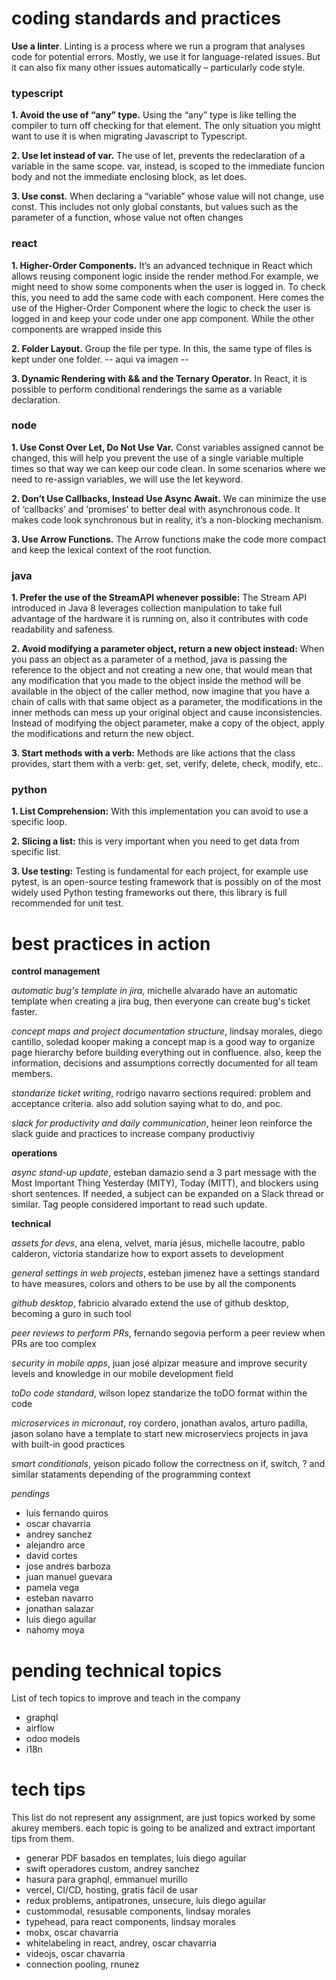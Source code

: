 # coding standards and practices

**Use a linter**. Linting is a process where we run a program that analyses code for potential errors. Mostly, we use it for language-related issues. But it can also fix many other issues automatically – particularly code style.

### **typescript**

**1. Avoid the use of “any” type.** Using the “any” type is like telling the compiler to turn off checking for that element. The only situation you might want to use it is when migrating Javascript to Typescript.

**2. Use let instead of var.** The use of let, prevents the redeclaration of a variable in the same scope. var, instead, is scoped to the immediate funcion body and not the immediate enclosing block, as let does.

**3. Use const.** When declaring a “variable” whose value will not change, use const. This includes not only global constants, but values such as the parameter of a function, whose value not often changes

### **react**
**1. Higher-Order Components.** It’s an advanced technique in React which allows reusing component logic inside the render method.For example, we might need to show some components when the user is logged in. To check this, you need to add the same code with each component. Here comes the use of the Higher-Order Component where the logic to check the user is logged in and keep your code under one app component. While the other components are wrapped inside this

**2. Folder Layout.** Group the file per type. In this, the same type of files is kept under one folder. 
-- aqui va imagen --

**3. Dynamic Rendering with && and the Ternary Operator.** In React, it is possible to perform conditional renderings the same as a variable declaration. 

### **node**
**1. Use Const Over Let, Do Not Use Var.** Const variables assigned cannot be changed, this will help you prevent the use of a single variable multiple times so that way we can keep our code clean. In some scenarios where we need to re-assign variables, we will use the let keyword.

**2. Don’t Use Callbacks, Instead Use Async Await.** We can minimize the use of ‘callbacks’ and ‘promises’ to better deal with asynchronous code. It makes code look synchronous but in reality, it’s a non-blocking mechanism. 

**3. Use Arrow Functions.** The Arrow functions make the code more compact and keep the lexical context of the root function. 

### **java**
**1. Prefer the use of the StreamAPI whenever possible:** The Stream API introduced in Java 8 leverages collection manipulation to take full advantage of the hardware it is running on, also it contributes with code readability and safeness.

**2. Avoid modifying a parameter object, return a new object instead:** When you pass an object as a parameter of a method, java is passing the reference to the object and not creating a new one, that would mean that any modification that you made to the object inside the method will be available in the object of the caller method, now imagine that you have a chain of calls with that same object as a parameter, the modifications in the inner methods can mess up your original object and cause inconsistencies. Instead of modifying the object parameter, make a copy of the object, apply the modifications and return the new object.

**3. Start methods with a verb:** Methods are like actions that the class provides, start them with a verb: get, set, verify, delete, check, modify, etc..

### **python**
**1. List Comprehension:** With this implementation you can avoid to use a specific loop.

**2. Slicing a list:** this is very important when you need to get data from specific list.

**3. Use testing:**  Testing is fundamental for each project, for example use pytest, is an open-source testing framework that is possibly on of the most widely used Python testing frameworks out there, this library is full recommended for unit test.

# best practices in action

**control management**

*automatic bug's template in jira*, michelle alvarado
have an automatic template when creating a jira bug, then everyone can create bug's ticket faster. 

*concept maps and project documentation structure*, lindsay morales, diego cantillo, soledad kooper
making a concept map is a good way to organize page hierarchy before building everything out in confluence. also, keep the information, decisions and assumptions correctly documented for all team members.

*standarize ticket writing*, rodrigo navarro
sections required: problem and acceptance criteria. also add solution saying what to do, and poc. 

*slack for productivity and daily communication*, heiner leon
reinforce the slack guide and practices to increase company productiviy

**operations**

*async stand-up update*, esteban damazio
send a 3 part message with the Most Important Thing Yesterday (MITY), Today (MITT), and blockers using short sentences. If needed, a subject can be expanded on a Slack thread or similar. Tag people considered important to read such update.

**technical**

*assets for devs*, ana elena, velvet, maría jésus, michelle lacoutre, pablo calderon, victoria
standarize how to export assets to development

*general settings in web projects*, esteban jimenez
have a settings standard to have measures, colors and others to be use by all the components

*github desktop*, fabricio alvarado
extend the use of github desktop, becoming a guro in such tool

*peer reviews to perform PRs*, fernando segovia
perform a peer review when PRs are too complex 

*security in mobile apps*, juan josé alpizar
measure and improve security levels and knowledge in our mobile development field

*toDo code standard*, wilson lopez
standarize the toDO format within the code

*microservices in micronaut*, roy cordero, jonathan avalos, arturo padilla, jason solano
have a template to start new microserviecs projects in java with built-in good practices

*smart conditionals*, yeison picado
follow the correctness on if, switch, ? and similar stataments depending of the programming context

*pendings*

*   luis fernando quiros
*   oscar chavarria
*   andrey sanchez
*   alejandro arce
*   david cortes
*   jose andres barboza
*   juan manuel guevara
*   pamela vega
*   esteban navarro
*   jonathan salazar
*   luis diego aguilar
*   nahomy moya

# pending technical topics

List of tech topics to improve and teach in the company
*   graphql
*   airflow
*   odoo models
*   i18n

# tech tips
This list do not represent any assignment, are just topics worked by some akurey members. each topic is going to be analized and extract important tips from them. 

*   generar PDF basados en templates, luis diego aguilar
*   swift operadores custom, andrey sanchez
*   hasura para graphql, emmanuel murillo
*   vercel, CI/CD, hosting, gratis fácil de usar
*   redux problems, antipatrones, unsecure, luis diego aguilar
*   custommodal, resusable components, lindsay morales
*   typehead, para react components, lindsay morales
*   mobx, oscar chavarria
*   whitelabeling in react, andrey, oscar chavarria
*   videojs, oscar chavarría
*   connection pooling, rnunez